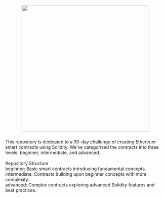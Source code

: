 <div align="center">
  <img height="400" src="https://i.giphy.com/media/v1.Y2lkPTc5MGI3NjExMzRsNXZoOXphMmJ3cXY5aWw2Zmk5b29ha3AyNWxxdnN6Z3RqNWR2OSZlcD12MV9pbnRlcm5hbF9naWZfYnlfaWQmY3Q9Zw/JTV3ciE3YTDycJXhmq/giphy.gif"  />
</div>

###

<p align="left">This repository is dedicated to a 30-day challenge of creating Ethereum smart contracts using Solidity. We've categorized the contracts into three levels: beginner, intermediate, and advanced.<br><br>Repository Structure<br>beginner: Basic smart contracts introducing fundamental concepts.<br>intermediate: Contracts building upon beginner concepts with more complexity.<br>advanced: Complex contracts exploring advanced Solidity features and best practices.</p>

###
